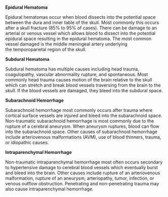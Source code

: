 **Epidural Hematoma**

Epidural hematomas occur when blood dissects into the potential space between the dura and inner table of the skull. Most commonly this occurs after a skull fracture (85% to 95% of cases). There can be damage to an arterial or venous vessel which allows blood to dissect into the potential epidural space resulting in the epidural hematoma. The most common vessel damaged is the middle meningeal artery underlying the temporoparietal region of the skull.

**Subdural Hematoma**

Subdural hematoma has multiple causes including head trauma, coagulopathy, vascular abnormality rupture, and spontaneous. Most commonly head trauma causes motion of the brain relative to the skull which can stretch and break blood vessels traversing from the brain to the skull. If the blood vessels are damaged, they bleed into the subdural space.

**Subarachnoid Hemorrhage**

Subarachnoid hemorrhage most commonly occurs after trauma where cortical surface vessels are injured and bleed into the subarachnoid space. Non-traumatic subarachnoid hemorrhage is most commonly due to the rupture of a cerebral aneurysm. When aneurysm ruptures, blood can flow into the subarachnoid space. Other causes of subarachnoid hemorrhage include arteriovenous malformations (AVM), use of blood thinners, trauma, or idiopathic causes.

**Intraparenchymal Hemorrhage**

Non-traumatic intraparenchymal hemorrhage most often occurs secondary to hypertensive damage to cerebral blood vessels which eventually burst and bleed into the brain. Other causes include rupture of an arteriovenous malformation, rupture of an aneurysm, arteriopathy, tumor, infection, or venous outflow obstruction. Penetrating and non-penetrating trauma may also cause intraparenchymal hemorrhage.